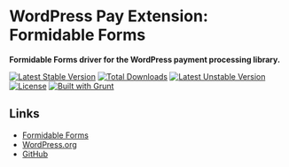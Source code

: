 # WordPress Pay Extension: Formidable Forms

**Formidable Forms driver for the WordPress payment processing library.**

[![Latest Stable Version](https://poser.pugx.org/wp-pay-extensions/formidable/v/stable)](https://packagist.org/packages/wp-pay-extensions/formidable-forms)
[![Total Downloads](https://poser.pugx.org/wp-pay-extensions/formidable/downloads)](https://packagist.org/packages/wp-pay-extensions/formidable-forms)
[![Latest Unstable Version](https://poser.pugx.org/wp-pay-extensions/formidable/v/unstable)](https://packagist.org/packages/wp-pay-extensions/formidable-forms)
[![License](https://poser.pugx.org/wp-pay-extensions/formidable/license)](https://packagist.org/packages/wp-pay-extensions/formidable-forms)
[![Built with Grunt](https://cdn.gruntjs.com/builtwith.png)](http://gruntjs.com/)

## Links

*	[Formidable Forms](https://formidablepro.com/)
*	[WordPress.org](https://wordpress.org/plugins/formidable/)
*	[GitHub](https://github.com/Strategy11/formidable-forms)
